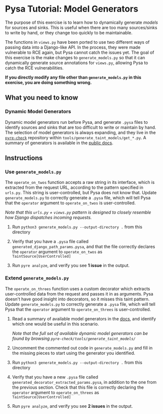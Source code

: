 # Pysa Tutorial: Model Generators

The purpose of this exercise is to learn how to dynamically generate _models_
for sources and sinks. This is useful when there are too many sources/sinks to
write by hand, or they change too quickly to be maintainable.

The functions in `views.py` have been ported to use two different ways of
passing data into a Django-like API. In the process, they were made vulnerable
to RCE again, but Pysa cannot catch the issues yet. The goal of this exercise is
the make changes to `generate_models.py` so that it can dynamically generate
source annotations for `views.py`, allowing Pysa to catch the RCE
vulnerabilities.

**If you directly modify any file other than `generate_models.py` in this
exercise, you are doing something wrong.**

## What you need to know

### Dynamic Model Generators

Dynamic model generators run before Pysa, and generate `.pysa` files to identify
sources and sinks that are too difficult to write or maintain by hand. The
selection of model generators is always expanding, and they live in the
[`pyre-check`](https://github.com/facebook/pyre-check) repository within
`tools/generate_taint_models/get_*.py`. A summary of generators is available in
the [public
docs](https://pyre-check.org/docs/pysa-model-generators.html#example-model-generators).

## Instructions

### Use `generate_models.py`

The `operate_on_twos` function accepts a raw string in its interface, which is
extracted from the request URL, according to the pattern specified in `urls.py`.
This string is user-controlled, but Pysa does not know that. Update
`generate_models.py` to correctly generate a `.pysa` file, which will tell Pysa
that the `operator` argument to `operate_on_twos` is user-controlled.

_Note that this `urls.py` + `views.py` pattern is designed to closely resemble
how Django dispatches incoming requests._

1. Run `python3 generate_models.py --output-directory .` from this directory

1. Verify that you have a `.pysa` file called
   `generated_django_path_params.pysa`, and that the file correctly declares the
   `operator` argument to `operate_on_twos` as `TaintSource[UserControlled]`

1. Run `pyre analyze`, and verify you see **1 issue** in the output.

### Extend `generate_models.py`

The `operate_on_threes` function uses a custom decorator which extracts
user-controlled data from the request and passes it in as arguments. Pysa
doesn't have good insight into decorators, so it misses this taint pattern.
Update `generate_models.py` to correctly generate a `.pysa` file, which will
tell Pysa that the `operator` argument to `operate_on_threes` is
user-controlled.

1. Read a summary of available model generators in the
   [docs](https://pyre-check.org/docs/pysa-model-generators.html#example-model-generators),
   and identify which one would be useful in this scenario.

   _Note that the full set of available dynamic model generators can be found by
   browsing `pyre-check/tools/generate_taint_models/`_

1. Uncomment the commented out code in `generate_models.py` and fill in the
   missing pieces to start using the generator you identified.

1. Run `python3 generate_models.py --output-directory .` from this directory

1. Verify that you have a new `.pysa` file called
   `generated_decorator_extracted_params.pysa`, in addition to the one from the
   previous section. Check that this file is correctly declaring the `operator`
   argument to `operate_on_threes` as `TaintSource[UserControlled]`

1. Run `pyre analyze`, and verify you see **2 issues** in the output.
